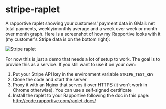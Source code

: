 stripe-raplet
=============

A rapportive raplet showing your customers' payment data in GMail: net total payments, weekly/monthly average and a week over week or month over month graph. Here is a screenshot of how my Rapportive looks with it (my customer's Stripe data is on the bottom right):

<img src="http://i.imgur.com/HEguAH4.png" alt="Stripe raplet">

For now this is just a demo that needs a lot of setup to work. The goal is to provide this as a service. If you still want to use it on your own:  

1. Put your Stripe API key in the environment variable `STRIPE_TEST_KEY`
2. Clone the code and start the server
3. Proxy it with an Nginx that serves it over HTTPS (it won't work in Chrome otherwise). You can use a self-signed certificate
4. Install the raplet to your Rapportive following the doc in this page: http://code.rapportive.com/raplet-docs/
